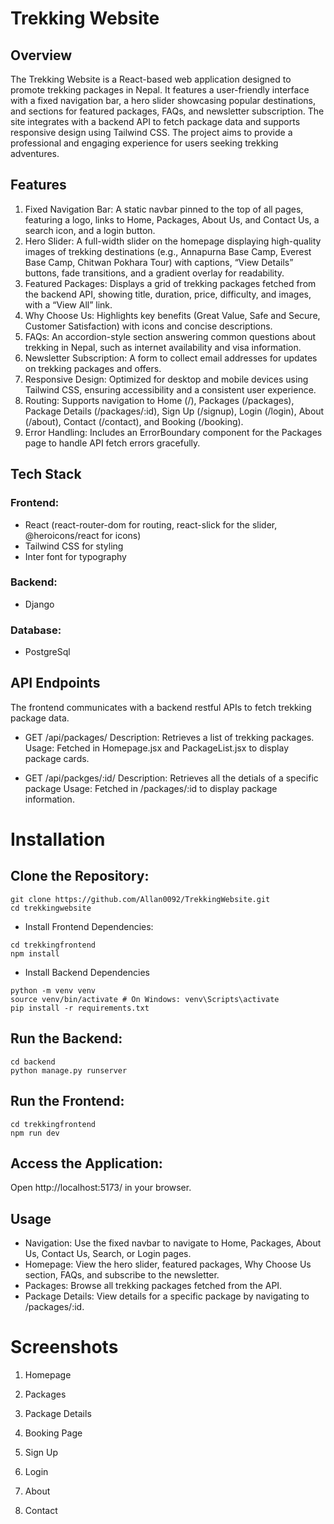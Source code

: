# Trekking Website

## Overview

The Trekking Website is a React-based web application designed to promote trekking packages in Nepal. It features a user-friendly interface with a fixed navigation bar, a hero slider showcasing popular destinations, and sections for featured packages, FAQs, and newsletter subscription. The site integrates with a backend API to fetch package data and supports responsive design using Tailwind CSS. The project aims to provide a professional and engaging experience for users seeking trekking adventures.

## Features

1. Fixed Navigation Bar: A static navbar pinned to the top of all pages, featuring a logo, links to Home, Packages, About Us, and Contact Us, a search icon, and a login button.
2. Hero Slider: A full-width slider on the homepage displaying high-quality images of trekking destinations (e.g., Annapurna Base Camp, Everest Base Camp, Chitwan Pokhara Tour) with captions, “View Details” buttons, fade transitions, and a gradient overlay for readability.
3. Featured Packages: Displays a grid of trekking packages fetched from the backend API, showing title, duration, price, difficulty, and images, with a “View All” link.
4. Why Choose Us: Highlights key benefits (Great Value, Safe and Secure, Customer Satisfaction) with icons and concise descriptions.
5. FAQs: An accordion-style section answering common questions about trekking in Nepal, such as internet availability and visa information.
6. Newsletter Subscription: A form to collect email addresses for updates on trekking packages and offers.
7. Responsive Design: Optimized for desktop and mobile devices using Tailwind CSS, ensuring accessibility and a consistent user experience.
8. Routing: Supports navigation to Home (/), Packages (/packages), Package Details (/packages/:id), Sign Up (/signup), Login (/login), About (/about), Contact (/contact), and Booking (/booking).
9. Error Handling: Includes an ErrorBoundary component for the Packages page to handle API fetch errors gracefully.

## Tech Stack

### Frontend:

- React (react-router-dom for routing, react-slick for the slider, @heroicons/react for icons)
- Tailwind CSS for styling
- Inter font for typography

### Backend:

- Django

### Database:

- PostgreSql

## API Endpoints

The frontend communicates with a backend restful APIs to fetch trekking package data.

- GET /api/packages/
  Description: Retrieves a list of trekking packages.
  Usage: Fetched in Homepage.jsx and PackageList.jsx to display package cards.

- GET /api/packges/:id/
  Description: Retrieves all the detials of a specific package
  Usage: Fetched in /packages/:id to display package information.

# Installation

## Clone the Repository:

```
git clone https://github.com/Allan0092/TrekkingWebsite.git
cd trekkingwebsite
```

- Install Frontend Dependencies:

```
cd trekkingfrontend
npm install
```

- Install Backend Dependencies

```
python -m venv venv
source venv/bin/activate # On Windows: venv\Scripts\activate
pip install -r requirements.txt
```

## Run the Backend:

```
cd backend
python manage.py runserver
```

## Run the Frontend:

```
cd trekkingfrontend
npm run dev
```

## Access the Application:

Open http://localhost:5173/ in your browser.

## Usage

- Navigation: Use the fixed navbar to navigate to Home, Packages, About Us, Contact Us, Search, or Login pages.
- Homepage: View the hero slider, featured packages, Why Choose Us section, FAQs, and subscribe to the newsletter.
- Packages: Browse all trekking packages fetched from the API.
- Package Details: View details for a specific package by navigating to /packages/:id.

# Screenshots

1. Homepage

2. Packages

3. Package Details

4. Booking Page

5. Sign Up

6. Login

7. About

8. Contact
